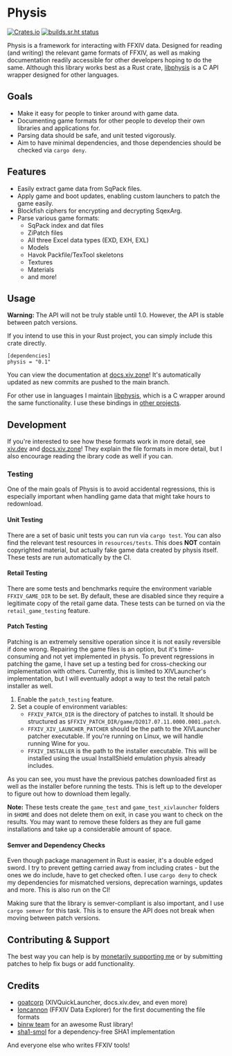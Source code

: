 # Physis

[![Crates.io](https://img.shields.io/crates/v/physis)](https://crates.io/crates/physis)
[![builds.sr.ht status](https://builds.sr.ht/~redstrate/physis.svg)](https://builds.sr.ht/~redstrate/physis?)

Physis is a framework for interacting with FFXIV data. Designed for reading (and writing) the relevant game formats of
FFXIV, as well as making documentation readily accessible for other developers hoping to do the same. Although this
library works best as a Rust crate, [libphysis](https://git.sr.ht/~redstrate/libphysis) is a C API wrapper designed for
other languages.

## Goals
* Make it easy for people to tinker around with game data. 
* Documenting game formats for other people to develop their own libraries and applications for.
* Parsing data should be safe, and unit tested vigorously.
* Aim to have minimal dependencies, and those dependencies should be checked via `cargo deny`.

## Features

* Easily extract game data from SqPack files.
* Apply game and boot updates, enabling custom launchers to patch the game easily.
* Blockfish ciphers for encrypting and decrypting SqexArg.
* Parse various game formats:
  * SqPack index and dat files
  * ZiPatch files
  * All three Excel data types (EXD, EXH, EXL)
  * Models
  * Havok Packfile/TexTool skeletons
  * Textures
  * Materials
  * and more!

## Usage

**Warning:** The API will not be truly stable until 1.0. However, the API is stable between patch versions.

If you intend to use this in your Rust project, you can simply include this crate directly.

```
[dependencies]
physis = "0.1"
```

You can view the documentation at [docs.xiv.zone](https://docs.xiv.zone/docs/physis)! It's automatically updated as new
commits are pushed to the main branch.

For other use in languages I maintain [libphysis](https://git.sr.ht/~redstrate/libphysis), which is a C wrapper
around the same functionality. I use these bindings in [other projects](https://git.sr.ht/~redstrate/astra).
  
## Development

If you're interested to see how these formats work in more detail, see [xiv.dev](https://xiv.dev/) and
[docs.xiv.zone](https://docs.xiv.zone)! They explain the file formats in more detail, but I also encourage reading the
ibrary code as well if you can.

### Testing

One of the main goals of Physis is to avoid accidental regressions, this is especially important when handling game
data that might take hours to redownload.

#### Unit Testing

There are a set of basic unit tests you can run via `cargo test`. You can also find the relevant test resources in `resources/tests`.
This does **NOT** contain copyrighted material, but actually fake game data created by physis itself. These tests are
run automatically by the CI.

#### Retail Testing

There are some tests and benchmarks require the environment variable `FFXIV_GAME_DIR` to be set. By default, these are disabled
since they require a legitimate copy of the retail game data. These tests can be turned on via the `retail_game_testing`
feature.

#### Patch Testing

Patching is an extremely sensitive operation since it is not easily reversible if done wrong. Repairing the game files
is an option, but it's time-consuming and not yet implemented in physis. To prevent regressions in patching the
game, I have set up a testing bed for cross-checking our implementation with others. Currently, this is limited to XIVLauncher's implementation,
but I will eventually adopt a way to test the retail patch installer as well.

1. Enable the `patch_testing` feature.
2. Set a couple of environment variables:
   * `FFXIV_PATCH_DIR` is the directory of patches to install. It should be structured as `$FFXIV_PATCH_DIR/game/D2017.07.11.0000.0001.patch`.
   * `FFXIV_XIV_LAUNCHER_PATCHER` should be the path to the XIVLauncher patcher executable. If you're running on Linux, we will handle running Wine for you.
   * `FFXIV_INSTALLER` is the path to the installer executable. This will be installed using the usual InstallShield emulation physis already includes.

As you can see, you must have the previous patches downloaded first as well as the installer before running the tests.
This is left up to the developer to figure out how to download them legally.

**Note:** These tests create the `game_test` and `game_test_xivlauncher` folders in `$HOME` and does not
delete them on exit, in case you want to check on the results. You may want to remove these folders as they
are full game installations and take up a considerable amount of space.

#### Semver and Dependency Checks

Even though package management in Rust is easier, it's a double edged sword. I try to prevent getting carried away
from including crates - but the ones we do include, have to get checked often. I use `cargo deny` to check my
dependencies for mismatched versions, deprecation warnings, updates and more. This is also run on the CI!

Making sure that the library is semver-compliant is also important, and I use `cargo semver` for this task. This is to ensure the API does not break when moving between patch
versions.

## Contributing & Support

The best way you can help is by [monetarily supporting me](https://redstrate.com/about/) or by submitting patches to
help fix bugs or add functionality.

## Credits
- [goatcorp](https://goatcorp.github.io) (XIVQuickLauncher, docs.xiv.dev, and even more)
- [Ioncannon](http://ffxivexplorer.fragmenterworks.com/research.php) (FFXIV Data Explorer) for the first documenting the file formats
- [binrw team](https://binrw.rs) for an awesome Rust library!
- [sha1-smol](https://github.com/mitsuhiko/sha1-smol) for a dependency-free SHA1 implementation

And everyone else who writes FFXIV tools!
